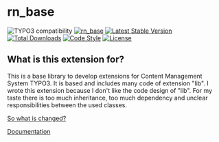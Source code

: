 rn_base
=======

![TYPO3 compatibility](https://img.shields.io/badge/TYPO3-7.6%20%7C%208.7%20%7C%209.5%20%7C%2010.4-orange?maxAge=3600&style=flat-square&logo=typo3)
[![rn_base](ext_icon.gif)](https://github.com/digedag/rn_base)
[![Latest Stable Version](https://img.shields.io/packagist/v/digedag/rn-base.svg?maxAge=3600&style=flat-square)](https://packagist.org/packages/digedag/rn-base)
[![Total Downloads](https://img.shields.io/packagist/dt/digedag/rn-base.svg?maxAge=3600&style=flat-square)](https://packagist.org/packages/digedag/rn-base)
[![Code Style](https://github.com/digedag/rn_base/actions/workflows/php.yaml/badge.svg)](https://github.com/digedag/rn_base/actions/workflows/php.yaml)
[![License](https://img.shields.io/packagist/l/digedag/rn-base.svg?maxAge=3600&style=flat-square)](https://packagist.org/packages/digedag/rn-base)

What is this extension for?
---------------------------

This is a base library to develop extensions for Content Management System TYPO3. It is based and
includes many code of extension "lib". I wrote this extension because I don't like the code design
of "lib". For my taste there is too much inheritance, too much dependency and unclear responsibilities
between the used classes.


[So what is changed?](CHANGELOG.md)

[Documentation](Documentation/README.md)
